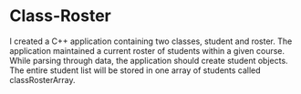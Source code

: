 # Class-Roster
I created a C++ application containing two classes, student and roster. 
The application maintained a current roster of students within a given course. 
While parsing through data, the application should create student objects. 
The entire student list will be stored in one array of students called classRosterArray.
